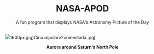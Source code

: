 <div align="center">
  <h1>
    NASA-APOD
  </h1>
</div>
  
<div align="center">
  A fun program that displays NASA's Astronomy Picture of the Day
</div>

<br>

![](https://apod.nasa.gov/apod/image/2412/SaturnAurora_Hubble_2215.jpg)1600px.jpg)Circumpolarv2comentada.jpg)

<p align = "center">
  <b>Aurora around Saturn's North Pole</b>
</p>
